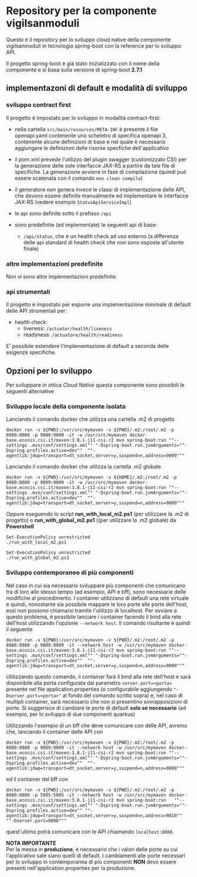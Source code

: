 # Repository per la componente vigilsanmoduli
Questo è il repository per lo sviluppo cloud native della componente vigilsanmoduli in tecnologia spring-boot con la reference per lo sviluppo API.

Il progetto spring-boot è già stato inizializzato con il nome della componente e si basa sulla versione di spring-boot __2.7.1__

## implementazoni di default e modalità di sviluppo ##

### sviluppo contract first ###
Il progetto è impostato per lo sviluppo in modalità contract-first:
* nella cartella ```src/main/resources/META-INF``` è presente il file openapi.yaml contenente uno scheletro di specifica openapi 3, contenente alcune definizioni di base e nel quale è necessario aggiungere le definizioni delle risorse specfiche dell'applicativo
* il pom.xml prevede l'utilizzo del plugin swagger (customizzato CSI) per la generazione delle sole interfacce JAX-RS a partire da tale file di specifiche. La generazione avviene in fase di compilazione (quindi può essere scatenata con il comando ```mvn clean compile```)
* il generatore non genera invece le classi di implementazione delle API, che devono essere definite manualmente ed implementare le interfacce JAX-RS (vedere esempio ```StatusApiServiceImpl```)
* le api sono definite sotto il prefisso ```/api```

* sono predefinite (ed implementate) le seguenti api di base:
  * ```/api/status```, che è un health check ad uso esterno (a differenza delle api standard di health check che non sono esposte all'utente finale)

### altre implementazioni predefinite ###

Non vi sono altre implementazioni predefinite

### api strumentali ###

Il progetto è impostato per esporre una implementazione minimale di default delle API strumentali per:
* health check:
  * liveness: ```/actuator/health/liveness```
  * readyness: ```/actuatore/health/readiness```

E' possibile estendere l'implementazione di default a seconda delle esigenze specifiche.

## Opzioni per lo sviluppo
Per sviluppare in ottica _Cloud Native_ questa componente sono possibili le seguenti alternative

### Sviluppo locale della componente isolata
Lanciando il comando docker che utilizza una cartella .m2 di progetto
```
docker run -v ${PWD}:/usr/src/mymaven -v ${PWD}/.m2:/root/.m2 -p 8080:8080 -p 9009:9009 -it -w /usr/src/mymaven docker-base.ecosis.csi.it/maven:3.8.1-j11-csi-r2 mvn spring-boot:run ""--settings .mvn/conf/settings.xml"" "-Dspring-boot.run.jvmArguments=""-Dspring.profiles.active=dev""  ""-agentlib:jdwp=transport=dt_socket,server=y,suspend=n,address=9009"""
```
Lanciando il comando docker che utilizza la cartella .m2 globale
```
docker run -v ${PWD}:/usr/src/mymaven -v ${HOME}/.m2:/root/.m2 -p 8080:8080 -p 9009:9009 -it -w /usr/src/mymaven docker-base.ecosis.csi.it/maven:3.8.1-j11-csi-r2 mvn spring-boot:run ""--settings .mvn/conf/settings.xml"" "-Dspring-boot.run.jvmArguments=""-Dspring.profiles.active=dev""  ""-agentlib:jdwp=transport=dt_socket,server=y,suspend=n,address=9009"""
```
Oppure eseguendo lo script __run_with_local_m2.ps1__ (per utilizzare la .m2 di progetto) o __run_with_global_m2.ps1__ ((per utilizzare la .m2 globale)  da __Powershell__
```
Set-ExecutionPolicy unrestricted
./run_with_local_m2.ps1
```
```
Set-ExecutionPolicy unrestricted
./run_with_global_m2.ps1
```
### Sviluppo contemporaneo di più componenti
Nel caso in cui sia necessario sviluppare più componenti che comunicano tra di loro allo stesso tempo (ad esempio, API e bff), sono necessarie delle modifiche al procedimento. I container utilizzano di default una rete virtuale e quindi, nonostante sia possibile mappare le loro porte alle porte dell'host, essi non possono chiamarsi tramite l'utilizzo di localhost. Per ovviare a questo problema, è possibile lanciare i container facendo il bind alla rete dell'host utilizzando l'opzione `--network host`. Il comando risultante è quindi il seguente
```
docker run -v ${PWD}:/usr/src/mymaven -v ${PWD}/.m2:/root/.m2 -p 8080:8080 -p 9009:9009 -it --network host -w /usr/src/mymaven docker-base.ecosis.csi.it/maven:3.8.1-j11-csi-r2 mvn spring-boot:run ""--settings .mvn/conf/settings.xml"" "-Dspring-boot.run.jvmArguments=""-Dspring.profiles.active=dev""  ""-agentlib:jdwp=transport=dt_socket,server=y,suspend=n,address=9009"""
```
Utilizzando questo comando, il container farà il bind alla rete dell'host e sarà disponibile alla porta configurata dal parametro `server.port=<porta>` presente nel file application.properties (o configurabile aggiungendo `"-Dserver.port=<porta>"` al fondo del comando scritto sopra) e, nel caso di multipli container, sarà necessario che non si presentino sovrapposizioni di porte. Si suggerisce di cambiare le porte di default **solo se necessario** (ad esempio, per lo sviluppo di due componenti quarkus)

Utilizzando l'esempio di un bff che deve comunicare con delle API, avremo che, lanciando il container delle API con
```
docker run -v ${PWD}:/usr/src/mymaven -v ${PWD}/.m2:/root/.m2 -p 8080:8080 -p 9009:9009 -it --network host -w /usr/src/mymaven docker-base.ecosis.csi.it/maven:3.8.1-j11-csi-r2 mvn spring-boot:run ""--settings .mvn/conf/settings.xml"" "-Dspring-boot.run.jvmArguments=""-Dspring.profiles.active=dev""  ""-agentlib:jdwp=transport=dt_socket,server=y,suspend=n,address=9009"""
```
 
ed il container del bff con

```
docker run -v ${PWD}:/usr/src/mymaven -v ${PWD}/.m2:/root/.m2 -p 8080:8080 -p 5005:5005 -it --network host -w /usr/src/mymaven docker-base.ecosis.csi.it/maven:3.8.1-j11-csi-r2 mvn spring-boot:run   ""--settings .mvn/conf/settings.xml"" "-Dspring-boot.run.jvmArguments=""-Dspring.profiles.active=dev"" ""-agentlib:jdwp=transport=dt_socket,server=y,suspend=n,address=9010"" ""-Dserver.port=9090"""
```
quest'ultimo potrà comunicare con le API chiamando `localhost:8080`.

**NOTA IMPORTANTE**  
Per la messa in **produzione**, è necessario che i valori delle porte su cui l'applicativo sale siano quelli di default. I cambiamenti alle porte necessari per lo sviluppo in contemporanea di più componenti **NON** devo essere presenti nell'application.properties per la produzione.


